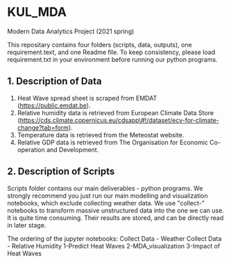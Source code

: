 # KUL_MDA
Modern Data Analytics Project (2021 spring)

This repositary contains four folders (scripts, data, outputs), one requirement.text, and one Readme file.
To keep consistency, please load requirement.txt in your environment before running our python programs.

## 1. Description of Data

1. Heat Wave spread sheet is scraped from EMDAT (https://public.emdat.be). 
2. Relative humidity data is retrieved from European Climate Data Store (https://cds.climate.copernicus.eu/cdsapp\#!/dataset/ecv-for-climate-change?tab=form). 
3. Temperature data is retrieved from the Meteostat website.
4. Relative GDP data is retrieved from The Organisation for Economic Co-operation and Development.

## 2. Description of Scripts

Scripts folder contains our main deliverables - python programs. We strongly recommend you just run our main modelling and visualization notebooks, which exclude collecting weather data. We use "collect-" notebooks to transform massive unstructured data into the one we can use. It is quite time consuming. Their results are stored, and can be directly read in later stage.

The ordering of the jupyter notebooks:
Collect Data - Weather
Collect Data - Relative Humidity
1-Predict Heat Waves
2-MDA_visualization
3-Impact of Heat Waves
